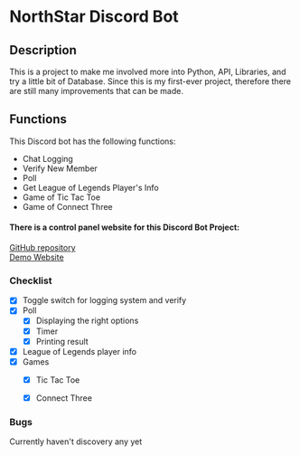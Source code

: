 # NorthStar Discord Bot

## Description
This is a project to make me involved more into Python, API, Libraries, and try a little bit of Database. Since this is my first-ever project, therefore there are still many improvements that can be made. 

## Functions
This Discord bot has the following functions:
- Chat Logging
- Verify New Member
- Poll 
- Get League of Legends Player's Info
- Game of Tic Tac Toe
- Game of Connect Three

#### There is a control panel website for this Discord Bot Project:<br>

[GitHub repository](https://github.com/yakultproducer/WEB-NorthStar)
<br>
[Demo Website](https://northstargalaxy.azurewebsites.net/)


### Checklist
- [X] Toggle switch for logging system and verify
- [X] Poll
  - [X] Displaying the right options
  - [X] Timer
  - [X] Printing result
- [X] League of Legends player info
- [X] Games
  - [X] Tic Tac Toe
  - [X] Connect Three


### Bugs
Currently haven't discovery any yet


